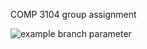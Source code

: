 COMP 3104 group assignment

![example branch parameter](https://github.com/multimokia/COMP3104_Group_Assignment/blob/101003196-Kim/.github/workflows/this-thang-checks-ci.yml/badge.svg)